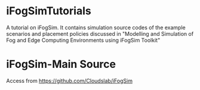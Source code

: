 # iFogSimTutorials
A tutorial on iFogSim. It contains simulation source codes of the example scenarios and placement policies discussed in  "Modelling and Simulation of Fog and Edge Computing Environments using iFogSim Toolkit"

# iFogSim-Main Source

Access from <A href="https://github.com/Cloudslab/iFogSim">https://github.com/Cloudslab/iFogSim</A>

